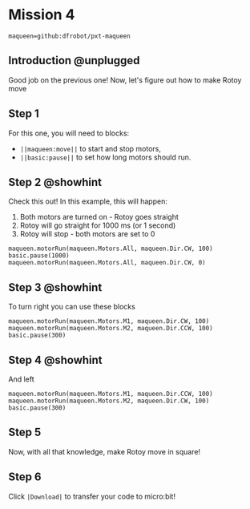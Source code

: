# Mission 4
```package
maqueen=github:dfrobot/pxt-maqueen
```

## Introduction @unplugged

Good job on the previous one! Now, let's figure out how to make Rotoy move

## Step 1

For this one, you will need to blocks:
- ``||maqueen:move||`` to start and stop motors,
- ``||basic:pause||`` to set how long motors should run.

## Step 2 @showhint

Check this out! In this example, this will happen:
1. Both motors are turned on - Rotoy goes straight
2. Rotoy will go straight for 1000 ms (or 1 second)
3. Rotoy will stop - both motors are set to 0

```blocks
maqueen.motorRun(maqueen.Motors.All, maqueen.Dir.CW, 100)
basic.pause(1000)
maqueen.motorRun(maqueen.Motors.All, maqueen.Dir.CW, 0)
```

## Step 3 @showhint

To turn right you can use these blocks

```blocks
maqueen.motorRun(maqueen.Motors.M1, maqueen.Dir.CW, 100)
maqueen.motorRun(maqueen.Motors.M2, maqueen.Dir.CCW, 100)
basic.pause(300)
```

## Step 4 @showhint

And left

```blocks
maqueen.motorRun(maqueen.Motors.M1, maqueen.Dir.CCW, 100)
maqueen.motorRun(maqueen.Motors.M2, maqueen.Dir.CW, 100)
basic.pause(300)
```

## Step 5

Now, with all that knowledge, make Rotoy move in square!

## Step 6

Click ``|Download|`` to transfer your code to micro:bit!